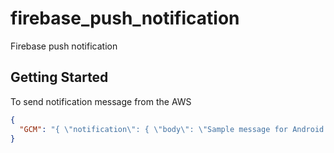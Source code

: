 # firebase_push_notification

Firebase push notification

## Getting Started

To send notification message from the AWS

```json
{
  "GCM": "{ \"notification\": { \"body\": \"Sample message for Android endpoints\", \"title\": \"From AWS\" } }"
}
```